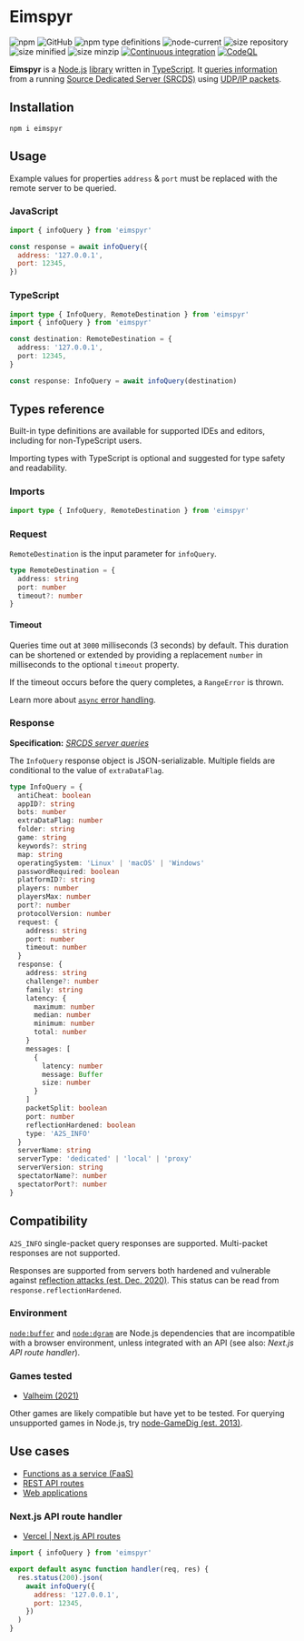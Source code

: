 # Eimspyr

![npm](https://img.shields.io/npm/v/eimspyr?style=plastic)
![GitHub](https://img.shields.io/github/license/Stassi/eimspyr?style=plastic)
![npm type definitions](https://img.shields.io/npm/types/eimspyr?style=plastic)
![node-current](https://img.shields.io/node/v/eimspyr?style=plastic)
![size repository](https://img.shields.io/github/languages/code-size/Stassi/eimspyr?style=plastic)
![size minified](https://img.shields.io/bundlephobia/min/eimspyr?style=plastic)
![size minzip ](https://img.shields.io/bundlephobia/minzip/eimspyr?style=plastic)
[![Continuous integration](https://github.com/Stassi/eimspyr/actions/workflows/ci.yml/badge.svg)](https://github.com/Stassi/eimspyr/actions/workflows/ci.yml)
[![CodeQL](https://github.com/Stassi/eimspyr/actions/workflows/codeql.yml/badge.svg)](https://github.com/Stassi/eimspyr/actions/workflows/codeql.yml)

**Eimspyr** is a [Node.js](https://nodejs.org/) [library](<https://en.wikipedia.org/wiki/Library_(computing)>) written in [TypeScript](https://www.typescriptlang.org/). It [queries information](https://developer.valvesoftware.com/wiki/Server_queries) from a running [Source Dedicated Server (SRCDS)](https://developer.valvesoftware.com/wiki/Source_Dedicated_Server) using [UDP/IP packets](https://en.wikipedia.org/wiki/User_Datagram_Protocol).

## Installation

```Shell
npm i eimspyr
```

## Usage

Example values for properties `address` & `port` must be replaced with the remote server to be queried.

### JavaScript

```javascript
import { infoQuery } from 'eimspyr'

const response = await infoQuery({
  address: '127.0.0.1',
  port: 12345,
})
```

### TypeScript

```typescript
import type { InfoQuery, RemoteDestination } from 'eimspyr'
import { infoQuery } from 'eimspyr'

const destination: RemoteDestination = {
  address: '127.0.0.1',
  port: 12345,
}

const response: InfoQuery = await infoQuery(destination)
```

## Types reference

Built-in type definitions are available for supported IDEs and editors, including for non-TypeScript users.

Importing types with TypeScript is optional and suggested for type safety and readability.

### Imports

```typescript
import type { InfoQuery, RemoteDestination } from 'eimspyr'
```

### Request

`RemoteDestination` is the input parameter for `infoQuery`.

```typescript
type RemoteDestination = {
  address: string
  port: number
  timeout?: number
}
```

#### Timeout

Queries time out at `3000` milliseconds (3 seconds) by default. This duration can be shortened or extended by providing a replacement `number` in milliseconds to the optional `timeout` property.

If the timeout occurs before the query completes, a `RangeError` is thrown.

Learn more about [`async` error handling](https://developer.mozilla.org/en-US/docs/Web/JavaScript/Reference/Operators/await#promise_rejection).

### Response

**Specification:** [_SRCDS server queries_](https://developer.valvesoftware.com/wiki/Server_queries)

The `InfoQuery` response object is JSON-serializable. Multiple fields are conditional to the value of `extraDataFlag`.

```typescript
type InfoQuery = {
  antiCheat: boolean
  appID?: string
  bots: number
  extraDataFlag: number
  folder: string
  game: string
  keywords?: string
  map: string
  operatingSystem: 'Linux' | 'macOS' | 'Windows'
  passwordRequired: boolean
  platformID?: string
  players: number
  playersMax: number
  port?: number
  protocolVersion: number
  request: {
    address: string
    port: number
    timeout: number
  }
  response: {
    address: string
    challenge?: number
    family: string
    latency: {
      maximum: number
      median: number
      minimum: number
      total: number
    }
    messages: [
      {
        latency: number
        message: Buffer
        size: number
      }
    ]
    packetSplit: boolean
    port: number
    reflectionHardened: boolean
    type: 'A2S_INFO'
  }
  serverName: string
  serverType: 'dedicated' | 'local' | 'proxy'
  serverVersion: string
  spectatorName?: number
  spectatorPort?: number
}
```

## Compatibility

`A2S_INFO` single-packet query responses are supported. Multi-packet responses are not supported.

Responses are supported from servers both hardened and vulnerable against [reflection attacks (est. Dec. 2020)](https://steamcommunity.com/discussions/forum/14/2974028351344359625/). This status can be read from `response.reflectionHardened`.

### Environment

[`node:buffer`](https://nodejs.org/api/dgram.html) and [`node:dgram`](https://nodejs.org/api/dgram.html) are Node.js dependencies that are incompatible with a browser environment, unless integrated with an API (see also: _Next.js API route handler_).

### Games tested

- [Valheim (2021)](https://en.wikipedia.org/wiki/Valheim)

Other games are likely compatible but have yet to be tested. For querying unsupported games in Node.js, try [node-GameDig (est. 2013)](https://github.com/gamedig/node-gamedig).

## Use cases

- [Functions as a service (FaaS)](https://en.wikipedia.org/wiki/Function_as_a_service)
- [REST API routes](https://en.wikipedia.org/wiki/Representational_state_transfer)
- [Web applications](https://en.wikipedia.org/wiki/Web_application)

### Next.js API route handler

- [Vercel | Next.js API routes](https://nextjs.org/docs/api-routes/introduction)

```javascript
import { infoQuery } from 'eimspyr'

export default async function handler(req, res) {
  res.status(200).json(
    await infoQuery({
      address: '127.0.0.1',
      port: 12345,
    })
  )
}
```
